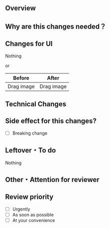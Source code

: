 ## Overview
<!-- ticket url, related changes -->

## Why are this changes needed？

## Changes for UI

Nothing

or

<!-- Paste screen capture, GIF animation is more appropriately -->

|   Before   |   After    |
| :--------: | :--------: |
| Drag image | Drag image |

## Technical Changes

<!-- summary of changes -->

<!-- Why do you implement it this way? -->

## Side effect for this changes?

- [ ] Breaking change

## Leftover・To do

Nothing

<!-- What reason do you leave it? -->

## Other・Attention for reviewer

## Review priority

- [ ] Urgently
- [ ] As soon as possible
- [ ] At your convenience
